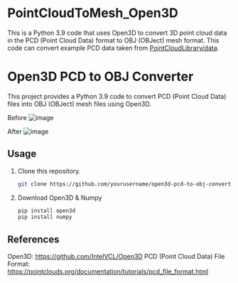 # PointCloudToMesh_Open3D
 This is a Python 3.9 code that uses Open3D to convert 3D point cloud data in the PCD (Point Cloud Data) format to OBJ (OBJect) mesh format. This code can convert example PCD data taken from [PointCloudLibrary/data](https://github.com/PointCloudLibrary/data/blob/master/tutorials/ism_test_cat.pcd).

# Open3D PCD to OBJ Converter

This project provides a Python 3.9 code to convert PCD (Point Cloud Data) files into OBJ (OBJect) mesh files using Open3D.

Before
![image](https://github.com/J2on/PointCloudToMesh_Open3D/assets/63008127/fe718881-a451-4b21-b6a6-d037e4e6acf9)

After
![image](https://github.com/J2on/PointCloudToMesh_Open3D/assets/63008127/15a1b171-8809-4547-aecb-0987de00683b)


## Usage

1. Clone this repository.

   ```bash
   git clone https://github.com/yourusername/open3d-pcd-to-obj-converter.git

2. Download Open3D & Numpy

   ```bash
   pip install open3d
   pip install numpy


## References
Open3D: https://github.com/IntelVCL/Open3D
PCD (Point Cloud Data) File Format: https://pointclouds.org/documentation/tutorials/pcd_file_format.html


